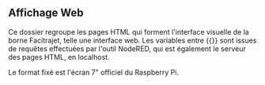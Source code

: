## Affichage Web

Ce dossier regroupe les pages HTML qui forment l'interface visuelle de la borne Facitrajet, telle une interface web.
Les variables entre {{}} sont issues de requêtes effectuées par l'outil NodeRED, qui est également le serveur des pages HTML, en localhost.

Le format fixé est l'écran 7" officiel du Raspberry Pi.
